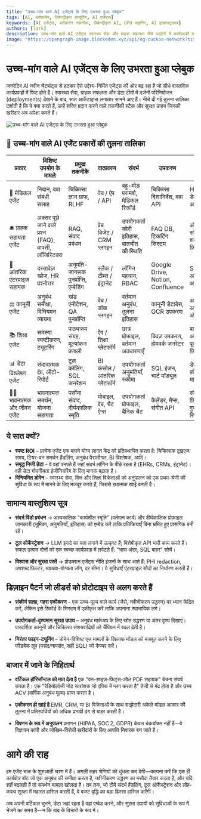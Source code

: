 ```yaml
---
title: "उच्च-मांग वाले AI एजेंट्स के लिए उभरता हुआ प्लेबुक"
tags: [AI, ब्लॉकचेन, विकेन्द्रीकृत कंप्यूटिंग, AI एजेंट्स]
keywords: [AI एजेंट्स, ब्लॉकचेन तकनीक, विकेन्द्रीकृत AI, GPU माइनिंग, AI इन्फ्रास्ट्रक्चर]
authors: [lark]
description: उच्च-मांग वाले AI एजेंट्स स्वास्थ्य सेवा और ग्राहक सहायता जैसे उद्योगों में कार्यप्रवाहों को बदल रहे हैं। यह लेख सात प्रमुख AI एजेंट आर्केटाइप्स, उनकी तकनीकों और अनुपालन व विश्वास सुनिश्चित करने के लिए आवश्यक सुरक्षा उपायों की रूपरेखा प्रस्तुत करता है।
image: "https://opengraph-image.blockeden.xyz/api/og-cuckoo-network?title=उच्च-मांग%20वाले%20AI%20एजेंट्स%20के%20लिए%20उभरता%20हुआ%20प्लेबुक"
---
```


# उच्च-मांग वाले AI एजेंट्स के लिए उभरता हुआ प्लेबुक

जनरेटिव AI नवीन चैटबॉट्स से हटकर ऐसे उद्देश्य-निर्मित एजेंट्स की ओर बढ़ रहा है जो सीधे वास्तविक कार्यप्रवाहों में फिट होते हैं। स्वास्थ्य सेवा, ग्राहक सफलता और डेटा टीमों में दर्जनों परिनियोजन (deployments) देखने के बाद, सात आर्केटाइप्स लगातार सामने आए हैं। नीचे दी गई तुलना तालिका दर्शाती है कि वे क्या करते हैं, उन्हें शक्ति प्रदान करने वाले तकनीकी स्टैक और सुरक्षा उपाय जिनकी खरीदार अब अपेक्षा करते हैं।

![उच्च-मांग वाले AI एजेंट्स के लिए उभरता हुआ प्लेबुक](https://opengraph-image.blockeden.xyz/api/og-cuckoo-network?title=उच्च-मांग%20वाले%20AI%20एजेंट्स%20के%20लिए%20उभरता%20हुआ%20प्लेबुक)

## 🔧 उच्च-मांग वाले AI एजेंट प्रकारों की तुलना तालिका

| प्रकार                             | विशिष्ट उपयोग के मामले                          | प्रमुख तकनीकें                       | वातावरण                    | संदर्भ                                   | उपकरण                            | सुरक्षा                             | प्रतिनिधि परियोजनाएँ |
| -------------------------------- | ------------------------------------------ | -------------------------------------- | ------------------------------ | ----------------------------------------- | -------------------------------- | ------------------------------------ | ----------------------- |
| 🏥 मेडिकल एजेंट                 | निदान, दवा संबंधी सलाह               | चिकित्सा ज्ञान ग्राफ, RLHF         | वेब / ऐप / API                | बहु-मोड़ परामर्श, मेडिकल रिकॉर्ड | चिकित्सा दिशानिर्देश, दवा API    | HIPAA, डेटा अनामीकरण            | HealthGPT, K Health     |
| 🛎 ग्राहक सहायता एजेंट        | अक्सर पूछे जाने वाले प्रश्न (FAQ), वापसी, लॉजिस्टिक्स | RAG, संवाद प्रबंधन               | वेब विजेट / CRM प्लगइन        | उपयोगकर्ता क्वेरी इतिहास, बातचीत की स्थिति    | FAQ DB, टिकटिंग सिस्टम         | ऑडिट लॉग, संवेदनशील-शब्द फ़िल्टरिंग | Intercom, LangChain     |
| 🏢 आंतरिक एंटरप्राइज़ सहायक | दस्तावेज़ खोज, HR प्रश्नोत्तर                   | अनुमति-जागरूक पुनर्प्राप्ति, एम्बेडिंग | स्लैक / टीम्स / इंट्रानेट       | लॉगिन पहचान, RBAC                      | Google Drive, Notion, Confluence | SSO, अनुमति अलगाव            | Glean, GPT + Notion     |
| ⚖️ कानूनी एजेंट                   | अनुबंध समीक्षा, विनियमन व्याख्या | खंड एनोटेशन, QA पुनर्प्राप्ति        | वेब / डॉक प्लगइन               | वर्तमान अनुबंध, तुलना इतिहास      | कानूनी डेटाबेस, OCR उपकरण        | अनुबंध अनामीकरण, ऑडिट लॉग   | Harvey, Klarity         |
| 📚 शिक्षा एजेंट               | समस्या स्पष्टीकरण, ट्यूटरिंग             | पाठ्यक्रम संग्रह, मूल्यांकन प्रणाली  | ऐप / शिक्षा प्लेटफॉर्म            | छात्र प्रोफाइल, वर्तमान अवधारणाएँ         | क्विज़ उपकरण, होमवर्क जनरेटर   | बाल-डेटा अनुपालन, पूर्वाग्रह फ़िल्टर  | Khanmigo, Zhipu         |
| 📊 डेटा विश्लेषण एजेंट           | संवादात्मक BI, ऑटो-रिपोर्ट            | टूल कॉलिंग, SQL जनरेशन           | BI कंसोल / आंतरिक प्लेटफॉर्म | उपयोगकर्ता अनुमतियाँ, स्कीमा                  | SQL इंजन, चार्ट मॉड्यूल        | डेटा ACL, फ़ील्ड मास्किंग             | Seek AI, Recast         |
| 🧑‍🍳 भावनात्मक और जीवन एजेंट     | भावनात्मक समर्थन, योजना सहायता           | पर्सोना संवाद, दीर्घकालिक स्मृति     | मोबाइल, वेब, चैट ऐप्स         | उपयोगकर्ता प्रोफाइल, दैनिक चैट                  | कैलेंडर, मैप्स, संगीत API       | संवेदनशीलता फ़िल्टर, दुरुपयोग रिपोर्टिंग | Replika, MindPal        |

## ये सात क्यों?

*   **स्पष्ट ROI** – प्रत्येक एजेंट एक मापने योग्य लागत केंद्र को प्रतिस्थापित करता है: चिकित्सक ट्राइएज समय, टियर-वन समर्थन हैंडलिंग, अनुबंध पैरालीगल, BI विश्लेषक, आदि।
*   **समृद्ध निजी डेटा** – वे वहां पनपते हैं जहां संदर्भ लॉगिन के पीछे रहता है (EHRs, CRMs, इंट्रानेट)। वही डेटा गोपनीयता इंजीनियरिंग के लिए मानक बढ़ाता है।
*   **विनियमित डोमेन** – स्वास्थ्य सेवा, वित्त और शिक्षा विक्रेताओं को अनुपालन को एक प्रथम-श्रेणी की सुविधा के रूप में मानने के लिए मजबूर करते हैं, जिससे रक्षात्मक खाई बनती है।

## सामान्य वास्तुशिल्प सूत्र

*   **संदर्भ विंडो प्रबंधन**
    → अल्पकालिक "कार्यशील स्मृति" (वर्तमान कार्य) और दीर्घकालिक प्रोफ़ाइल जानकारी (भूमिका, अनुमतियाँ, इतिहास) को एम्बेड करें ताकि प्रतिक्रियाएँ बिना भ्रमित हुए प्रासंगिक बनी रहें।

*   **टूल ऑर्केस्ट्रेशन**
    → LLM इरादे का पता लगाने में उत्कृष्ट हैं; विशेषीकृत API भारी काम करते हैं। सफल उत्पाद दोनों को एक स्वच्छ कार्यप्रवाह में लपेटते हैं: "भाषा अंदर, SQL बाहर" सोचें।

*   **विश्वास और सुरक्षा परतें**
    → प्रोडक्शन एजेंट्स नीति इंजनों के साथ आते हैं: PHI redaction, अपशब्द फ़िल्टर, व्याख्या-योग्यता लॉग, दर सीमा। ये सुविधाएँ एंटरप्राइज़ सौदों का निर्धारण करती हैं।

## डिज़ाइन पैटर्न जो लीडर्स को प्रोटोटाइप से अलग करते हैं

*   **संकीर्ण सतह, गहरा एकीकरण**
    – एक उच्च-मूल्य वाले कार्य (जैसे, नवीनीकरण उद्धरण) पर ध्यान केंद्रित करें, लेकिन इसे रिकॉर्ड के सिस्टम में एकीकृत करें ताकि अपनाना स्वाभाविक लगे।

*   **उपयोगकर्ता-दृश्यमान सुरक्षा उपाय**
    – अनुबंध मार्कअप के लिए स्रोत उद्धरण या अंतर दृश्य दिखाएं। पारदर्शिता कानूनी और चिकित्सा संशयवादियों को चैंपियन में बदल देती है।

*   **निरंतर फाइन-ट्यूनिंग**
    – डोमेन-विशिष्ट एज मामलों के खिलाफ मॉडल को मजबूत करने के लिए फीडबैक लूप (पसंद/नापसंद, सही SQL) को कैप्चर करें।

## बाजार में जाने के निहितार्थ

*   **वर्टिकल हॉरिजॉन्टल को मात देता है**
    एक "वन-साइज़-फिट्स-ऑल PDF सहायक" बेचना संघर्ष करता है। एक "रेडियोलॉजी नोट सारांशक जो एपिक में प्लग करता है" तेजी से बंद होता है और उच्च ACV (वार्षिक अनुबंध मूल्य) प्राप्त करता है।

*   **एकीकरण ही खाई है**
    EMR, CRM, या BI विक्रेताओं के साथ साझेदारी अकेले मॉडल आकार की तुलना में प्रतिस्पर्धियों को अधिक प्रभावी ढंग से बाहर करती है।

*   **विपणन के रूप में अनुपालन**
    प्रमाणन (HIPAA, SOC 2, GDPR) केवल चेकबॉक्स नहीं हैं—वे विज्ञापन कॉपी और जोखिम-विरोधी खरीदारों के लिए आपत्ति निवारक बन जाते हैं।

# आगे की राह

हम एजेंट चक्र के शुरुआती चरण में हैं। अगली लहर श्रेणियों को धुंधला कर देगी—कल्पना करें कि एक ही कार्यक्षेत्र बॉट जो एक अनुबंध की समीक्षा करता है, नवीनीकरण उद्धरण का मसौदा तैयार करता है, और यदि शर्तें बदलती हैं तो समर्थन मामला खोलता है। तब तक, जो टीमें संदर्भ हैंडलिंग, टूल ऑर्केस्ट्रेशन और लौह-कवच सुरक्षा में महारत हासिल करती हैं, वे बजट वृद्धि का बड़ा हिस्सा हासिल करेंगी।

अब अपनी वर्टिकल चुनने, डेटा जहां रहता है वहां एम्बेड करने, और सुरक्षा उपायों को सुविधाओं के रूप में भेजने का समय है—न कि बाद के विचारों के रूप में।
```
